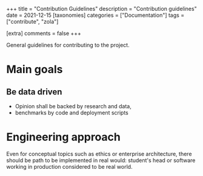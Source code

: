 +++
title = "Contribution Guidelines"
description = "Contribution guidelines"
date = 2021-12-15
[taxonomies]
categories = ["Documentation"]
tags = ["contribute", "zola"]

[extra]
comments = false
+++

General guidelines for contributing to the project.

<!-- more -->

# Main goals

## Be data driven
- Opinion shall be backed by research and data,
- benchmarks by code and deployment scripts

# Engineering approach

Even for conceptual topics such as ethics or enterprise architecture, there should be path to be implemented in real would: student's head or software working in production considered to be real world. 


